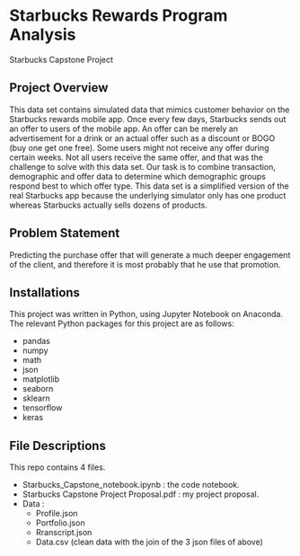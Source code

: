 # Starbucks Rewards Program Analysis
Starbucks Capstone Project

## Project Overview

This data set contains simulated data that mimics customer behavior on the Starbucks rewards mobile app. Once every few days, Starbucks sends out an offer to users of the mobile app. An offer can be merely an advertisement for a drink or an actual offer such as a discount or BOGO (buy one get one free). Some users might not receive any offer during certain weeks. Not all users receive the same offer, and that was the challenge to solve with this data set. Our task is to combine transaction, demographic and offer data to determine which demographic groups respond best to which offer type. This data set is a simplified version of the real Starbucks app because the underlying simulator only has one product whereas Starbucks actually sells dozens of products.

## Problem Statement

Predicting the purchase offer that will generate a much deeper engagement of the client, and therefore it is most probably that he use that promotion.

## Installations

This project was written in Python, using Jupyter Notebook on Anaconda. The relevant Python packages for this project are as follows:

- pandas
- numpy
- math
- json
- matplotlib
- seaborn
- sklearn
- tensorflow
- keras

## File Descriptions

This repo contains 4 files.

- Starbucks_Capstone_notebook.ipynb : the code notebook.
- Starbucks Capstone Project Proposal.pdf : my project proposal.
- Data :
    - Profile.json
    - Portfolio.json
    - Rranscript.json
    - Data.csv (clean data with the join of the 3 json files of above)
